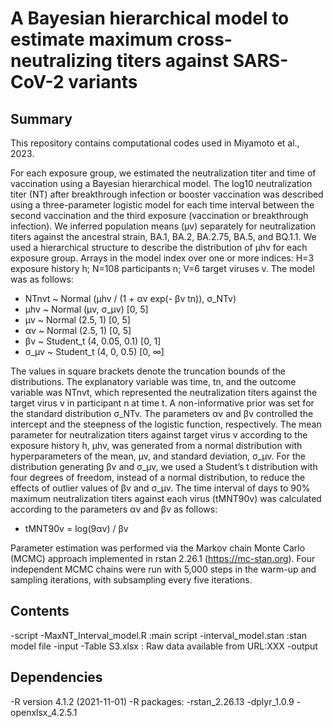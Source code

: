 # A Bayesian hierarchical model to estimate maximum cross-neutralizing titers against SARS-CoV-2 variants

## Summary
This repository contains computational codes used in Miyamoto et al., 2023.

For each exposure group, we estimated the neutralization titer and time of vaccination using a Bayesian hierarchical model. The log10 neutralization titer (NT) after breakthrough infection or booster vaccination was described using a three-parameter logistic model for each time interval between the second vaccination and the third exposure (vaccination or breakthrough infection). We inferred population means (μv) separately for neutralization titers against the ancestral strain, BA.1, BA.2, BA.2.75, BA.5, and BQ.1.1. We used a hierarchical structure to describe the distribution of µhv for each exposure group. Arrays in the model index over one or more indices: H=3 exposure history h; N=108 participants n; V=6 target viruses v. The model was as follows:

- NTnvt ~ Normal (µhv / (1 + αv exp(- βv tn)), σ_NTv)
- µhv ~ Normal (µv, σ_µv) [0, 5]
- µv ~ Normal (2.5, 1) [0, 5]
- αv ~ Normal (2.5, 1) [0, 5]
- βv ~ Student_t (4, 0.05, 0.1) [0, 1]
- σ_µv ~ Student_t (4, 0, 0.5) [0, ∞]

The values in square brackets denote the truncation bounds of the distributions. The explanatory variable was time, tn, and the outcome variable was NTnvt, which represented the neutralization titers against the target virus v in participant n at time t. A non-informative prior was set for the standard distribution σ_NTv. The parameters αv and βv controlled the intercept and the steepness of the logistic function, respectively. The mean parameter for neutralization titers against target virus v according to the exposure history h, µhv, was generated from a normal distribution with hyperparameters of the mean, µv, and standard deviation, σ_µv. For the distribution generating βv and σ_µv, we used a Student’s t distribution with four degrees of freedom, instead of a normal distribution, to reduce the effects of outlier values of βv and σ_µv.
The time interval of days to 90% maximum neutralization titers against each virus (tMNT90v) was calculated according to the parameters αv and βv as follows:

- tMNT90v = log(9αv) / βv

Parameter estimation was performed via the Markov chain Monte Carlo (MCMC) approach implemented in rstan 2.26.1 (https://mc-stan.org). Four independent MCMC chains were run with 5,000 steps in the warm-up and sampling iterations, with subsampling every five iterations.

## Contents
-script
  -MaxNT_Interval_model.R :main script
  -interval_model.stan :stan model file
-input
  -Table S3.xlsx : Raw data available from URL:XXX
-output

## Dependencies
-R version 4.1.2 (2021-11-01)
-R packages:
  -rstan_2.26.13
  -dplyr_1.0.9
  -openxlsx_4.2.5.1


